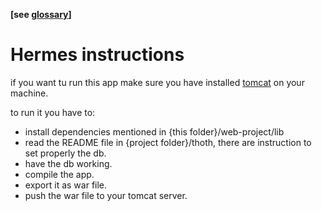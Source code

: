 __[see [glossary](https://github.com/omismone/strapizzami/wiki/Glossario)]__  

# Hermes instructions

if you want tu run this app make sure you have installed [tomcat](https://tomcat.apache.org/download-10.cgi) on your machine.  

to run it you have to:
- install dependencies mentioned in {this folder}/web-project/lib
- read the README file in {project folder}/thoth, there are instruction to set properly the db.
- have the db working.
- compile the app.
- export it as war file.
- push the war file to your tomcat server.

